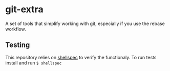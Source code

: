 # git-extra

A set of tools that simplify working with git, especially if you use the rebase
workflow.

## Testing

This repository relies on [shellspec] to verify the functionaly. To run tests
install and run `$ shellspec`

[shellspec]: https://github.com/shellspec/shellspec
